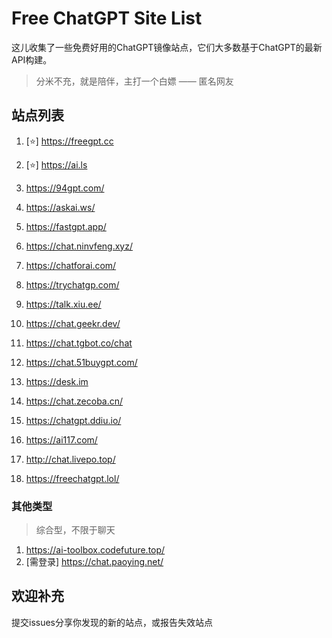 # Free ChatGPT Site List

这儿收集了一些免费好用的ChatGPT镜像站点，它们大多数基于ChatGPT的最新API构建。

> 分米不充，就是陪伴，主打一个白嫖 —— 匿名网友

## 站点列表

1. [⭐] https://freegpt.cc

2. [⭐] https://ai.ls

3. https://94gpt.com/

4. https://askai.ws/

5. https://fastgpt.app/

6. https://chat.ninvfeng.xyz/

7. https://chatforai.com/

8. https://trychatgp.com/

9. https://talk.xiu.ee/

10. https://chat.geekr.dev/

11. https://chat.tgbot.co/chat

12. https://chat.51buygpt.com/

13. https://desk.im

14. https://chat.zecoba.cn/

15. https://chatgpt.ddiu.io/

16. https://ai117.com/

17. http://chat.livepo.top/

18. https://freechatgpt.lol/

### 其他类型
>综合型，不限于聊天
1. https://ai-toolbox.codefuture.top/
2. [需登录] https://chat.paoying.net/ 



## 欢迎补充
提交issues分享你发现的新的站点，或报告失效站点 